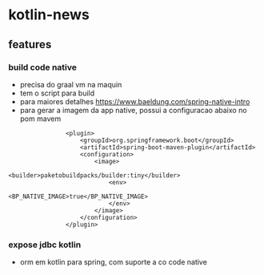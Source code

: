 # kotlin-news

## features
### build code native
- precisa do graal vm na maquin
- tem o script para build
- para maiores detalhes https://www.baeldung.com/spring-native-intro
- para gerar a imagem da app native, possui a configuracao abaixo no pom mavem
```
				<plugin>
					<groupId>org.springframework.boot</groupId>
					<artifactId>spring-boot-maven-plugin</artifactId>
					<configuration>
						<image>
							<builder>paketobuildpacks/builder:tiny</builder>
							<env>
								<BP_NATIVE_IMAGE>true</BP_NATIVE_IMAGE>
							</env>
						</image>
					</configuration>
				</plugin>
```

### expose jdbc kotlin
- orm em kotlin para spring, com suporte a co code native